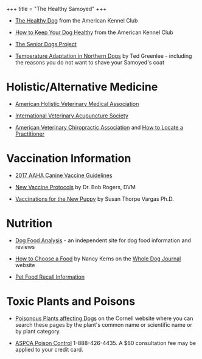 +++
title = "The Healthy Samoyed"
+++

- [The Healthy Dog](https://www.akc.org/expert-advice/health/) from the American Kennel Club

- [How to Keep Your Dog Healthy](https://www.akc.org/expert-advice/health/how-to-keep-your-dog-healthy/) from the American Kennel Club

- [The Senior Dogs Project](http://srdogs.com/)

- [Temperature Adaptation in Northern Dogs](http://www.samoyed.org/heat.html) by Ted Greenlee -
including the reasons you do not want to shave your Samoyed's coat


# Holistic/Alternative Medicine


- [American Holistic Veterinary Medical Association](http://www.ahvma.org/)

- [International Veterinary Acupuncture Society](http://www.ivas.org/)

- [American Veterinary Chiropractic Association](http://www.avcadoctors.com/) and [How to Locate a Practitioner](https://www.animalchiropractic.org/find-a-doctor/)


# Vaccination Information


- [2017 AAHA Canine Vaccine Guidelines](https://www.aaha.org/pet_owner/aaha_guidelines/aahas_canine_vaccination_guidelines.aspx)

- [New Vaccine Protocols](http://community.dog.com/f/29543/t/80008.aspx) by Dr. Bob Rogers, DVM

- [Vaccinations for the New Puppy](http://www.mirage-samoyeds.com/vaccinations.htm) by Susan Thorpe Vargas Ph.D.


# Nutrition


- [Dog Food Analysis](http://www.dogfoodanalysis.com/) - an independent site for dog food information and reviews

- [How to Choose a Food](https://www.whole-dog-journal.com/topics/dog_food.html) by Nancy Kerns on the [Whole Dog Journal](http://www.whole-dog-journal.com/) website

- [Pet Food Recall Information ](/dog-food-recall-information)


# Toxic Plants and Poisons


- [Poisonous Plants affecting Dogs](http://www.ansci.cornell.edu/plants/dogs/) on
the Cornell website where you can search these pages by the plant's
common name or scientific name or by plant category.

- [ASPCA Poison Control](http://www.aspca.org/site/PageServer?pagename=pro_apcc) 1-888-426-4435.
A $60 consultation fee may be applied to your credit card.
